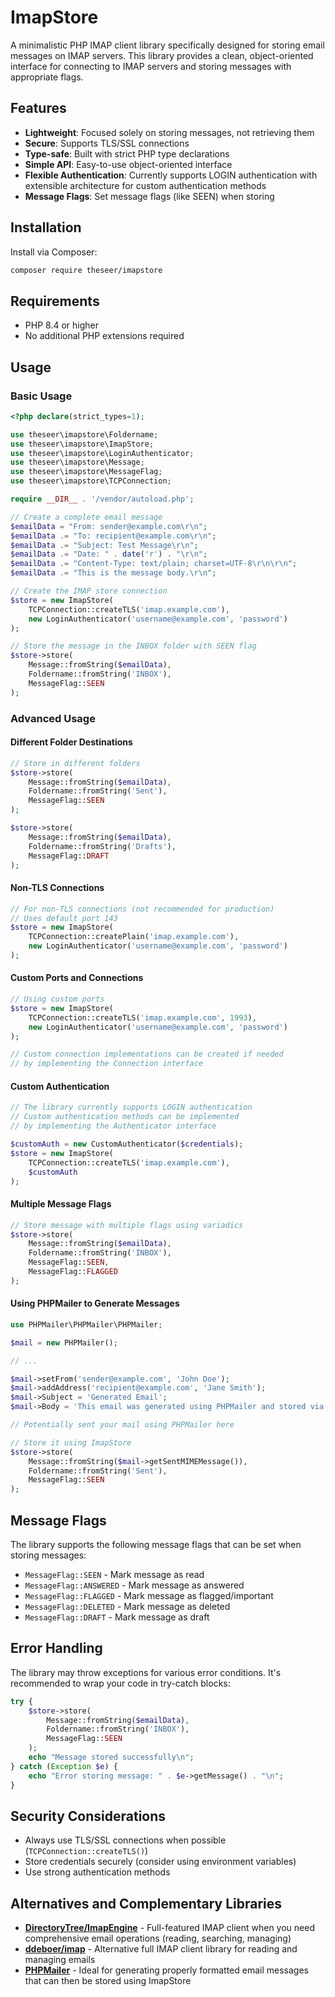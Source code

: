 # ImapStore

A minimalistic PHP IMAP client library specifically designed for storing email messages on IMAP servers. This library provides a clean, object-oriented interface for connecting to IMAP servers and storing messages with appropriate flags.

## Features

- **Lightweight**: Focused solely on storing messages, not retrieving them
- **Secure**: Supports TLS/SSL connections
- **Type-safe**: Built with strict PHP type declarations
- **Simple API**: Easy-to-use object-oriented interface
- **Flexible Authentication**: Currently supports LOGIN authentication with extensible architecture for custom authentication methods
- **Message Flags**: Set message flags (like SEEN) when storing

## Installation

Install via Composer:

```bash
composer require theseer/imapstore
```

## Requirements

- PHP 8.4 or higher
- No additional PHP extensions required

## Usage

### Basic Usage

```php
<?php declare(strict_types=1);

use theseer\imapstore\Foldername;
use theseer\imapstore\ImapStore;
use theseer\imapstore\LoginAuthenticator;
use theseer\imapstore\Message;
use theseer\imapstore\MessageFlag;
use theseer\imapstore\TCPConnection;

require __DIR__ . '/vendor/autoload.php';

// Create a complete email message
$emailData = "From: sender@example.com\r\n";
$emailData .= "To: recipient@example.com\r\n";
$emailData .= "Subject: Test Message\r\n";
$emailData .= "Date: " . date('r') . "\r\n";
$emailData .= "Content-Type: text/plain; charset=UTF-8\r\n\r\n";
$emailData .= "This is the message body.\r\n";

// Create the IMAP store connection
$store = new ImapStore(
    TCPConnection::createTLS('imap.example.com'),
    new LoginAuthenticator('username@example.com', 'password')
);

// Store the message in the INBOX folder with SEEN flag
$store->store(
    Message::fromString($emailData),
    Foldername::fromString('INBOX'),
    MessageFlag::SEEN
);
```

### Advanced Usage

#### Different Folder Destinations

```php
// Store in different folders
$store->store(
    Message::fromString($emailData),
    Foldername::fromString('Sent'),
    MessageFlag::SEEN
);

$store->store(
    Message::fromString($emailData),
    Foldername::fromString('Drafts'),
    MessageFlag::DRAFT
);
```

#### Non-TLS Connections

```php
// For non-TLS connections (not recommended for production)
// Uses default port 143
$store = new ImapStore(
    TCPConnection::createPlain('imap.example.com'),
    new LoginAuthenticator('username@example.com', 'password')
);
```

#### Custom Ports and Connections

```php
// Using custom ports
$store = new ImapStore(
    TCPConnection::createTLS('imap.example.com', 1993),
    new LoginAuthenticator('username@example.com', 'password')
);

// Custom connection implementations can be created if needed
// by implementing the Connection interface
```

#### Custom Authentication

```php
// The library currently supports LOGIN authentication
// Custom authentication methods can be implemented
// by implementing the Authenticator interface

$customAuth = new CustomAuthenticator($credentials);
$store = new ImapStore(
    TCPConnection::createTLS('imap.example.com'),
    $customAuth
);
```

#### Multiple Message Flags

```php
// Store message with multiple flags using variadics
$store->store(
    Message::fromString($emailData),
    Foldername::fromString('INBOX'),
    MessageFlag::SEEN,
    MessageFlag::FLAGGED
);
```

#### Using PHPMailer to Generate Messages

```php
use PHPMailer\PHPMailer\PHPMailer;

$mail = new PHPMailer();

// ...

$mail->setFrom('sender@example.com', 'John Doe');
$mail->addAddress('recipient@example.com', 'Jane Smith');
$mail->Subject = 'Generated Email';
$mail->Body = 'This email was generated using PHPMailer and stored via ImapStore.';

// Potentially sent your mail using PHPMailer here 

// Store it using ImapStore
$store->store(
    Message::fromString($mail->getSentMIMEMessage()),
    Foldername::fromString('Sent'),
    MessageFlag::SEEN
);
```

## Message Flags

The library supports the following message flags that can be set when storing messages:

- `MessageFlag::SEEN` - Mark message as read
- `MessageFlag::ANSWERED` - Mark message as answered  
- `MessageFlag::FLAGGED` - Mark message as flagged/important
- `MessageFlag::DELETED` - Mark message as deleted
- `MessageFlag::DRAFT` - Mark message as draft


## Error Handling

The library may throw exceptions for various error conditions. It's recommended to wrap your code in try-catch blocks:

```php
try {
    $store->store(
        Message::fromString($emailData),
        Foldername::fromString('INBOX'),
        MessageFlag::SEEN
    );
    echo "Message stored successfully\n";
} catch (Exception $e) {
    echo "Error storing message: " . $e->getMessage() . "\n";
}
```

## Security Considerations

- Always use TLS/SSL connections when possible (`TCPConnection::createTLS()`)
- Store credentials securely (consider using environment variables)
- Use strong authentication methods

## Alternatives and Complementary Libraries

- **[DirectoryTree/ImapEngine](https://packagist.org/packages/directorytree/imapengine)** - Full-featured IMAP client when you need comprehensive email operations (reading, searching, managing)
- **[ddeboer/imap](https://github.com/ddeboer/imap)** - Alternative full IMAP client library for reading and managing emails
- **[PHPMailer](https://github.com/PHPMailer/PHPMailer)** - Ideal for generating properly formatted email messages that can then be stored using ImapStore

